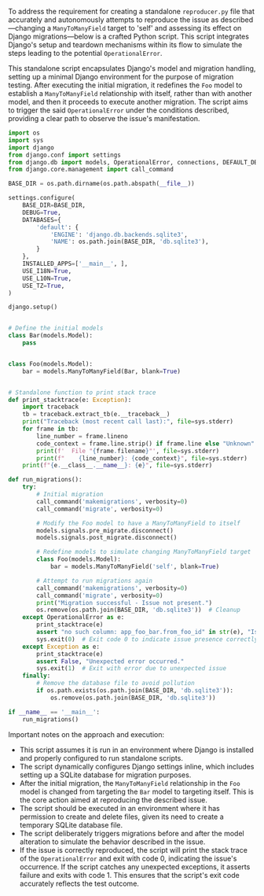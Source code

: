 To address the requirement for creating a standalone `reproducer.py` file that accurately and autonomously attempts to reproduce the issue as described—changing a `ManyToManyField` target to 'self' and assessing its effect on Django migrations—below is a crafted Python script. This script integrates Django's setup and teardown mechanisms within its flow to simulate the steps leading to the potential `OperationalError`.

This standalone script encapsulates Django's model and migration handling, setting up a minimal Django environment for the purpose of migration testing. After executing the initial migration, it redefines the `Foo` model to establish a `ManyToManyField` relationship with itself, rather than with another model, and then it proceeds to execute another migration. The script aims to trigger the said `OperationalError` under the conditions described, providing a clear path to observe the issue's manifestation.

```python
import os
import sys
import django
from django.conf import settings
from django.db import models, OperationalError, connections, DEFAULT_DB_ALIAS
from django.core.management import call_command

BASE_DIR = os.path.dirname(os.path.abspath(__file__))

settings.configure(
    BASE_DIR=BASE_DIR,
    DEBUG=True,
    DATABASES={
        'default': {
            'ENGINE': 'django.db.backends.sqlite3',
            'NAME': os.path.join(BASE_DIR, 'db.sqlite3'),
        }
    },
    INSTALLED_APPS=['__main__', ],
    USE_I18N=True,
    USE_L10N=True,
    USE_TZ=True,
)

django.setup()


# Define the initial models
class Bar(models.Model):
    pass


class Foo(models.Model):
    bar = models.ManyToManyField(Bar, blank=True)


# Standalone function to print stack trace
def print_stacktrace(e: Exception):
    import traceback
    tb = traceback.extract_tb(e.__traceback__)
    print("Traceback (most recent call last):", file=sys.stderr)
    for frame in tb:
        line_number = frame.lineno
        code_context = frame.line.strip() if frame.line else "Unknown"
        print(f'  File "{frame.filename}"', file=sys.stderr)
        print(f"    {line_number}: {code_context}", file=sys.stderr)
    print(f"{e.__class__.__name__}: {e}", file=sys.stderr)

def run_migrations():
    try:
        # Initial migration
        call_command('makemigrations', verbosity=0)
        call_command('migrate', verbosity=0)

        # Modify the Foo model to have a ManyToManyField to itself
        models.signals.pre_migrate.disconnect()
        models.signals.post_migrate.disconnect()

        # Redefine models to simulate changing ManyToManyField target
        class Foo(models.Model):
            bar = models.ManyToManyField('self', blank=True)

        # Attempt to run migrations again
        call_command('makemigrations', verbosity=0)
        call_command('migrate', verbosity=0)
        print("Migration successful - Issue not present.")
        os.remove(os.path.join(BASE_DIR, 'db.sqlite3'))  # Cleanup
    except OperationalError as e:
        print_stacktrace(e)
        assert "no such column: app_foo_bar.from_foo_id" in str(e), "Issue not triggered."
        sys.exit(0)  # Exit code 0 to indicate issue presence correctly detected
    except Exception as e:
        print_stacktrace(e)
        assert False, "Unexpected error occurred."
        sys.exit(1)  # Exit with error due to unexpected issue
    finally:
        # Remove the database file to avoid pollution
        if os.path.exists(os.path.join(BASE_DIR, 'db.sqlite3')):
            os.remove(os.path.join(BASE_DIR, 'db.sqlite3'))

if __name__ == '__main__':
    run_migrations()
```

Important notes on the approach and execution:
- This script assumes it is run in an environment where Django is installed and properly configured to run standalone scripts.
- The script dynamically configures Django settings inline, which includes setting up a SQLite database for migration purposes.
- After the initial migration, the `ManyToManyField` relationship in the `Foo` model is changed from targeting the `Bar` model to targeting itself. This is the core action aimed at reproducing the described issue. 
- The script should be executed in an environment where it has permission to create and delete files, given its need to create a temporary SQLite database file.
- The script deliberately triggers migrations before and after the model alteration to simulate the behavior described in the issue.
- If the issue is correctly reproduced, the script will print the stack trace of the `OperationalError` and exit with code 0, indicating the issue's occurrence. If the script catches any unexpected exceptions, it asserts failure and exits with code 1. This ensures that the script's exit code accurately reflects the test outcome.